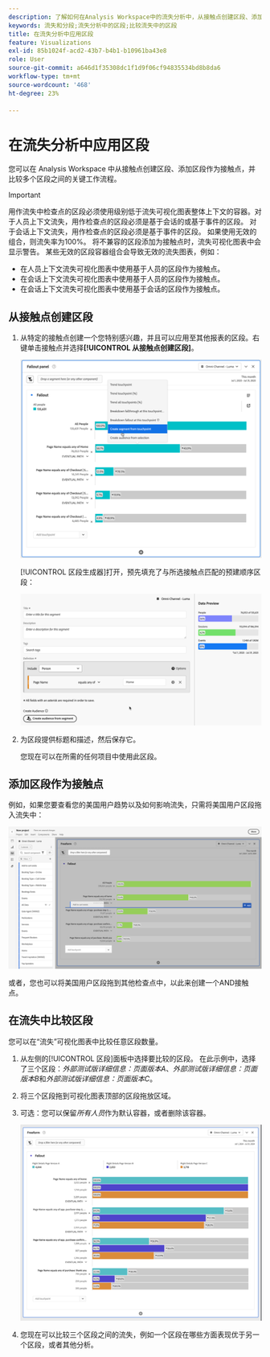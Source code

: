 ```yaml
---
description: 了解如何在Analysis Workspace中的流失分析中，从接触点创建区段、添加区段作为接触点，并比较多个区段之间的关键工作流程。
keywords: 流失和分段;流失分析中的区段;比较流失中的区段
title: 在流失分析中应用区段
feature: Visualizations
exl-id: 85b1024f-acd2-43b7-b4b1-b10961ba43e8
role: User
source-git-commit: a646d1f35308dc1f1d9f06cf94835534bd8b8da6
workflow-type: tm+mt
source-wordcount: '468'
ht-degree: 23%

---
```


# 在流失分析中应用区段

您可以在 Analysis Workspace 中从接触点创建区段、添加区段作为接触点，并比较多个区段之间的关键工作流程。

>[!IMPORTANT]
>
>用作流失中检查点的区段必须使用级别低于流失可视化图表整体上下文的容器。对于人员上下文流失，用作检查点的区段必须是基于会话的或基于事件的区段。 对于会话上下文流失，用作检查点的区段必须是基于事件的区段。 如果使用无效的组合，则流失率为100%。 将不兼容的区段添加为接触点时，流失可视化图表中会显示警告。 某些无效的区段容器组合会导致无效的流失图表，例如：
>
>* 在人员上下文流失可视化图表中使用基于人员的区段作为接触点。
>* 在会话上下文流失可视化图表中使用基于人员的区段作为接触点。
>* 在会话上下文流失可视化图表中使用基于会话的区段作为接触点。

<!-- Should we add B2B context here?
* [!BADGE B2B Edition]{type=Informative url="https://experienceleague.adobe.com/zh-hans/docs/analytics-platform/using/cja-overview/cja-b2b/cja-b2b-edition" newtab=true tooltip="Customer Journey Analytics B2B Edition"} Usimg a B2B container based segment as a touchpoint inside a non-container based context Fallout visualization.
* -->

## 从接触点创建区段

1. 从特定的接触点创建一个您特别感兴趣，并且可以应用至其他报表的区段。右键单击接触点并选择&#x200B;**[!UICONTROL 从接触点创建区段]**。

   ![突出显示了“从接触点创建区段”的“接触点”下拉菜单。](assets/fallout-createsegment.png)

   [!UICONTROL 区段生成器]打开，预先填充了与所选接触点匹配的预建顺序区段：

   ![区段生成器显示预填充和预生成的顺序区段。](assets/fallout-definesegment.png)

1. 为区段提供标题和描述，然后保存它。

   您现在可以在所需的任何项目中使用此区段。

## 添加区段作为接触点

例如，如果您要查看您的美国用户趋势以及如何影响流失，只需将美国用户区段拖入流失中：

![选定并突出显示要拖入流失中的美国用户区段。](assets/fallout-addfilter.png)

或者，您也可以将美国用户区段拖到其他检查点中，以此来创建一个AND接触点。

## 在流失中比较区段

您可以在“流失”可视化图表中比较任意区段数量。

1. 从左侧的[!UICONTROL 区段]面板中选择要比较的区段。 在此示例中，选择了三个区段：*外部测试版详细信息：页面版本A*、*外部测试版详细信息：页面版本B*&#x200B;和&#x200B;*外部测试版详细信息：页面版本C*。
1. 将三个区段拖到可视化图表顶部的区段拖放区域。


1. 可选：您可以保留&#x200B;*所有人员*&#x200B;作为默认容器，或者删除该容器。

   ![显示在上一步中拖动的“所有访问”以及两个区段的流失。](assets/fallout-multiplefilters.png)

1. 您现在可以比较三个区段之间的流失，例如一个区段在哪些方面表现优于另一个区段，或者其他分析。

